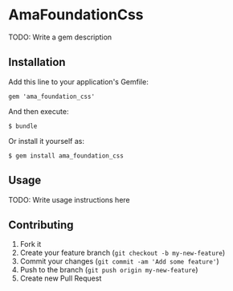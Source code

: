 # AmaFoundationCss

TODO: Write a gem description

## Installation

Add this line to your application's Gemfile:

    gem 'ama_foundation_css'

And then execute:

    $ bundle

Or install it yourself as:

    $ gem install ama_foundation_css

## Usage

TODO: Write usage instructions here

## Contributing

1. Fork it
2. Create your feature branch (`git checkout -b my-new-feature`)
3. Commit your changes (`git commit -am 'Add some feature'`)
4. Push to the branch (`git push origin my-new-feature`)
5. Create new Pull Request
